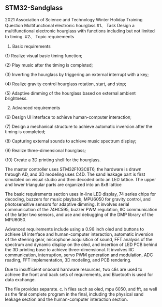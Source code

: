 ## STM32-Sandglass
2021 Association of Science and Technology Winter Holiday Training Question
Multifunctional electronic hourglass
#1、 Task
Design a multifunctional electronic hourglass with functions including but not limited to timing.
#2、 Topic requirements

1. Basic requirements

(1) Realize visual basic timing function;

(2) Play music after the timing is completed;

(3) Inverting the hourglass by triggering an external interrupt with a key;

(4) Realize gravity control hourglass rotation, start, and stop;

(5) Adaptive dimming of the hourglass based on external ambient brightness.

2. Advanced requirements

(6) Design UI interface to achieve human-computer interaction;

(7) Design a mechanical structure to achieve automatic inversion after the timing is completed;

(8) Capturing external sounds to achieve music spectrum display;

(9) Realize three-dimensional hourglass;

(10) Create a 3D printing shell for the hourglass.

The master controller uses STM32F103C8T6, the hardware is drawn through AD, and 3D modeling uses C4D.
The sand leakage part is first simulated on visual studio and then decoded onto an LED lattice. The upper and lower triangular parts are organized into an 8x8 lattice

The basic requirements section uses in-line LED display, 74 series chips for decoding, buzzers for music playback, MPU6050 for gravity control, and photosensitive sensors for adaptive dimming.
It involves serial communication of the 74HC595, buzzer PWM regulation, IIC communication of the latter two sensors, and use and debugging of the DMP library of the MPU6050.

Advanced requirements include using a 0.96 inch oled and buttons to achieve UI interface and human-computer interaction, automatic inversion of the steering gear, microphone acquisition of sound, FFT analysis of the spectrum and dynamic display on the oled, and insertion of LED PCB behind the 3D printing base to achieve three-dimensional.
It involves IIC communication, interruption, servo PWM generation and modulation, ADC reading, FFT implementation, 3D modeling, and PCB rendering.

Due to insufficient onboard hardware resources, two c8s are used to achieve the front and back sets of requirements, and Bluetooth is used for data exchange.

The file provides separate. c. h files such as oled, mpu 6050, and fft, as well as the final complete program in the final, including the physical sand leakage section and the human-computer interaction section.
